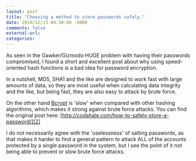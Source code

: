 ```yaml
---
layout: post
title: "Choosing a method to store passwords safely."
date: 2010/12/13 04:30:00 -0800
comments: false
external-url:
categories:
---
```



As seen in the Gawker/Gizmodo HUGE problem with having their passwords compromised, 
I found a short and excellent post about why using speed-oriented hash functions 
is a bad idea for password encryption.

In a nutshell, MD5, SHA1 and the like are designed to work fast with large 
amounts of data, so they are most useful when calculating data integrity and 
the like, but being fast, they are also easy to attack by brute force.

On the other hand [Bcrypt][1] is 'slow' when compared with other hashing algorithms, 
which makes it strong against brute force attacks. You can find the original 
post here: [http://codahale.com/how-to-safely-store-a-password/][2]

I do not necessarily agree with the 'uselessness' of salting passwords, as 
that makes it harder to find a general pattern to attack ALL of the accounts 
protected by a single password in the system, but I see the point of it not 
being able to prevent or slow brute force attacks.

 



[1]: http://bcrypt.sourceforge.net/
[2]: http://codahale.com/how-to-safely-store-a-password/